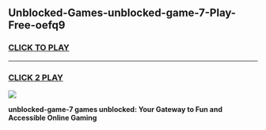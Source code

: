 
## Unblocked-Games-unblocked-game-7-Play-Free-oefq9
<h3>
<a href="https://premium76.site?title=unblocked-game-7&ref=22A">CLICK TO PLAY</a></h3>
<hr>

<h3>
<a href="https://premium76.site?title=unblocked-game-7&ref=22A">CLICK 2 PLAY</a>
  
</h3>

<a href="https://premium76.site?title=unblocked-game-7&ref=22A"><img src="https://clearcache.store/games.png"></a>


**unblocked-game-7 games unblocked: Your Gateway to Fun and Accessible Online Gaming**
